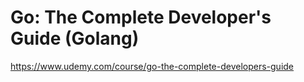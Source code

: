 # Go: The Complete Developer's Guide (Golang)

https://www.udemy.com/course/go-the-complete-developers-guide

